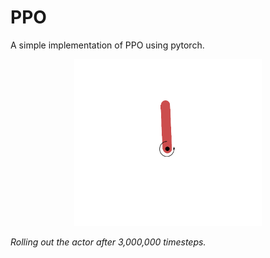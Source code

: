 # PPO

A simple implementation of PPO using pytorch.

<p align="middle" >
  <img src="gifs/pendulum.gif" title="Main Task" width="300" />
</p>

*Rolling out the actor after 3,000,000 timesteps.*
